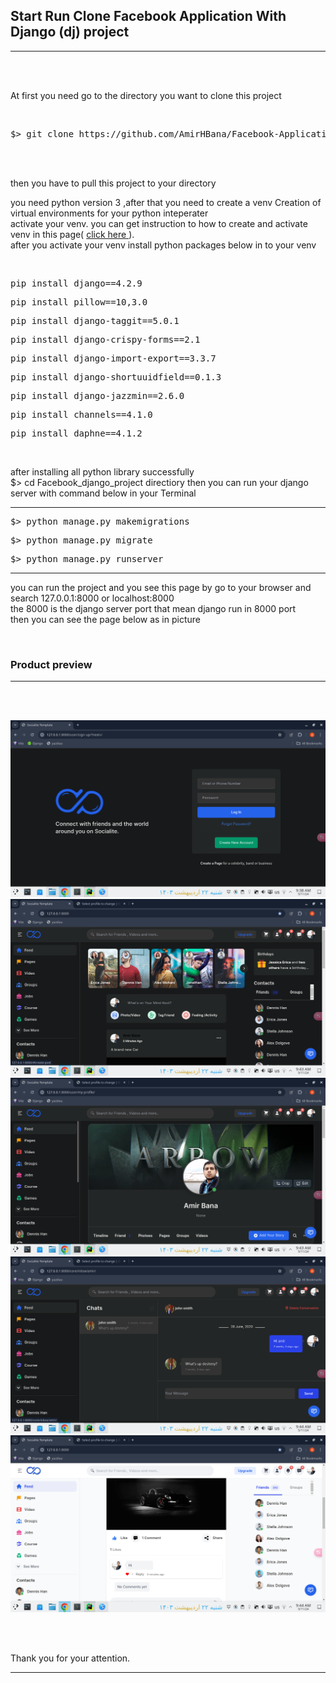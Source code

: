 <h2><strong> Start Run Clone Facebook Application With Django (dj) project </strong></h2>

<hr>
<br><br>

<p> At first you need go to the directory you want to clone this project </p>
<br>

<div class="highlight highlight-source-shell notranslate position-relative overflow-auto" dir="auto"><pre>$> git clone https://github.com/AmirHBana/Facebook-Application-Django-web-framework-Fullstack.git</pre></div>

<br><br>

<p> then you have to pull this project to your directory<br>
  
   you need python version 3
    ,after that you need to create a venv Creation of virtual environments for your python inteperater<br>
  activate your venv. you can get instruction to how to create and activate venv in this page( <a href="https://docs.python.org/3/library/venv.html"> click here </a> ).<br>
  after you activate your venv install python packages below in to your venv
</p>

<br>

<div class="highlight highlight-source-shell notranslate position-relative overflow-auto" dir="auto"><pre>pip install django==4.2.9</pre></div>
<div class="highlight highlight-source-shell notranslate position-relative overflow-auto" dir="auto"><pre>pip install pillow==10,3.0</pre></div>
<div class="highlight highlight-source-shell notranslate position-relative overflow-auto" dir="auto"><pre>pip install django-taggit==5.0.1</pre></div>
<div class="highlight highlight-source-shell notranslate position-relative overflow-auto" dir="auto"><pre>pip install django-crispy-forms==2.1</pre></div>
<div class="highlight highlight-source-shell notranslate position-relative overflow-auto" dir="auto"><pre>pip install django-import-export==3.3.7</pre></div>
<div class="highlight highlight-source-shell notranslate position-relative overflow-auto" dir="auto"><pre>pip install django-shortuuidfield==0.1.3</pre></div>
<div class="highlight highlight-source-shell notranslate position-relative overflow-auto" dir="auto"><pre>pip install django-jazzmin==2.6.0</pre></div>
<div class="highlight highlight-source-shell notranslate position-relative overflow-auto" dir="auto"><pre>pip install channels==4.1.0</pre></div>
<div class="highlight highlight-source-shell notranslate position-relative overflow-auto" dir="auto"><pre>pip install daphne==4.1.2</pre></div>



<br>

<p> after installing all python library successfully <br>
    $> cd Facebook_django_project directiory then
    you can run your django server with command below in your Terminal
</p>


<hr>

<div class="highlight highlight-source-shell notranslate position-relative overflow-auto" dir="auto"><pre>$> python manage.py makemigrations</pre></div>

<div class="highlight highlight-source-shell notranslate position-relative overflow-auto" dir="auto"><pre>$> python manage.py migrate</pre></div>

<div class="highlight highlight-source-shell notranslate position-relative overflow-auto" dir="auto"><pre>$> python manage.py runserver</pre></div>

<hr>

<p> you can run the project and you see this page by go to your browser and search 127.0.0.1:8000 or localhost:8000 <br>
    the 8000 is the django server port that mean django run in 8000 port<br>
      then you can see the page below as in picture
</p>

<br>

<h3>Product preview </h3>
<hr>

<br><br>

<img src="https://github.com/AmirHBana/Facebook-Application-Django-web-framework-Fullstack/blob/main/Facebook_django_project/Preview_of_product/1.png" alt="awd_main project" style="max-width: 100%; max-height: 70%;">

<br>

<img src="https://github.com/AmirHBana/Facebook-Application-Django-web-framework-Fullstack/blob/main/Facebook_django_project/Preview_of_product/2.png" alt="awd_main project" style="max-width: 100%; max-height: 70%;">

<br>

<img src="https://github.com/AmirHBana/Facebook-Application-Django-web-framework-Fullstack/blob/main/Facebook_django_project/Preview_of_product/3.png" alt="awd_main project" style="max-width: 100%; max-height: 70%;">

<br>

<img src="https://github.com/AmirHBana/Facebook-Application-Django-web-framework-Fullstack/blob/main/Facebook_django_project/Preview_of_product/4.png" alt="awd_main project" style="max-width: 100%; max-height: 70%;">

<br>

<img src="https://github.com/AmirHBana/Facebook-Application-Django-web-framework-Fullstack/blob/main/Facebook_django_project/Preview_of_product/5.png" alt="awd_main project" style="max-width: 100%; max-height: 70%;">

<br><br>



<p> 
    Thank you for your attention.
</p>

<hr>


